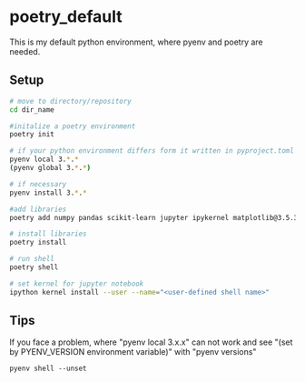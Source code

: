 # poetry_default
This is my default python environment, where pyenv and poetry are needed.

## Setup
```bash
# move to directory/repository 
cd dir_name

#initalize a poetry environment
poetry init 

# if your python environment differs form it written in pyproject.toml
pyenv local 3.*.*
(pyenv global 3.*.*)

# if necessary  
pyenv install 3.*.*

#add libraries
poetry add numpy pandas scikit-learn jupyter ipykernel matplotlib@3.5.3 seaborn argparse importlib black tqdm dill 

# install libraries
poetry install

# run shell
poetry shell

# set kernel for jupyter notebook
ipython kernel install --user --name="<user-defined shell name>" 
```


## Tips
If you face a problem, where "pyenv local 3.x.x" can not work and 
see "(set by PYENV_VERSION environment variable)" with "pyenv versions"
```
pyenv shell --unset
```


